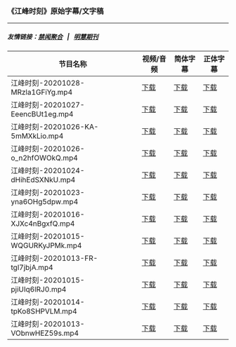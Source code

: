 ### 《江峰时刻》原始字幕/文字稿
---
##### 友情链接：[禁闻聚合](https://github.com/gfw-breaker/banned-news) &nbsp;&nbsp;|&nbsp;&nbsp; [明慧期刊](https://github.com/gfw-breaker/mh-qikan) 
| 节目名称 | 视频/音频 | 简体字幕 | 正体字幕 |
|---|---|---|---|
| 江峰时刻-20201028-MRzla1GFiYg.mp4 | [下载](https://y2mate.com/zh-cn/search/MRzla1GFiYg) | [下载](../channels/jiangfeng/_MRzla1GFiYg.srt?raw=true) | [下载](../channels/jiangfeng/_MRzla1GFiYg.tw.srt?raw=true) | 
| 江峰时刻-20201027-EeencBUt1eg.mp4 | [下载](https://y2mate.com/zh-cn/search/EeencBUt1eg) | [下载](../channels/jiangfeng/_EeencBUt1eg.srt?raw=true) | [下载](../channels/jiangfeng/_EeencBUt1eg.tw.srt?raw=true) | 
| 江峰时刻-20201026-KA-5mMXkLio.mp4 | [下载](https://y2mate.com/zh-cn/search/KA-5mMXkLio) | [下载](../channels/jiangfeng/_KA-5mMXkLio.srt?raw=true) | [下载](../channels/jiangfeng/_KA-5mMXkLio.tw.srt?raw=true) | 
| 江峰时刻-20201026-o_n2hfOWOkQ.mp4 | [下载](https://y2mate.com/zh-cn/search/o_n2hfOWOkQ) | [下载](../channels/jiangfeng/_o_n2hfOWOkQ.srt?raw=true) | [下载](../channels/jiangfeng/_o_n2hfOWOkQ.tw.srt?raw=true) | 
| 江峰时刻-20201024-dHihEdSXNkU.mp4 | [下载](https://y2mate.com/zh-cn/search/dHihEdSXNkU) | [下载](../channels/jiangfeng/_dHihEdSXNkU.srt?raw=true) | [下载](../channels/jiangfeng/_dHihEdSXNkU.tw.srt?raw=true) | 
| 江峰时刻-20201023-yna6OHg5dpw.mp4 | [下载](https://y2mate.com/zh-cn/search/yna6OHg5dpw) | [下载](../channels/jiangfeng/_yna6OHg5dpw.srt?raw=true) | [下载](../channels/jiangfeng/_yna6OHg5dpw.tw.srt?raw=true) | 
| 江峰时刻-20201016-XJXc4nBgxfQ.mp4 | [下载](https://y2mate.com/zh-cn/search/XJXc4nBgxfQ) | [下载](../channels/jiangfeng/_XJXc4nBgxfQ.srt?raw=true) | [下载](../channels/jiangfeng/_XJXc4nBgxfQ.tw.srt?raw=true) | 
| 江峰时刻-20201015-WQGURKyJPMk.mp4 | [下载](https://y2mate.com/zh-cn/search/WQGURKyJPMk) | [下载](../channels/jiangfeng/_WQGURKyJPMk.srt?raw=true) | [下载](../channels/jiangfeng/_WQGURKyJPMk.tw.srt?raw=true) | 
| 江峰时刻-20201013-FR-tgl7jbjA.mp4 | [下载](https://y2mate.com/zh-cn/search/FR-tgl7jbjA) | [下载](../channels/jiangfeng/_FR-tgl7jbjA.srt?raw=true) | [下载](../channels/jiangfeng/_FR-tgl7jbjA.tw.srt?raw=true) | 
| 江峰时刻-20201015-pjiUIq6lRJ0.mp4 | [下载](https://y2mate.com/zh-cn/search/pjiUIq6lRJ0) | [下载](../channels/jiangfeng/_pjiUIq6lRJ0.srt?raw=true) | [下载](../channels/jiangfeng/_pjiUIq6lRJ0.tw.srt?raw=true) | 
| 江峰时刻-20201014-tpKo8SHPVLM.mp4 | [下载](https://y2mate.com/zh-cn/search/tpKo8SHPVLM) | [下载](../channels/jiangfeng/_tpKo8SHPVLM.srt?raw=true) | [下载](../channels/jiangfeng/_tpKo8SHPVLM.tw.srt?raw=true) | 
| 江峰时刻-20201013-VObnwHEZ59s.mp4 | [下载](https://y2mate.com/zh-cn/search/VObnwHEZ59s) | [下载](../channels/jiangfeng/_VObnwHEZ59s.srt?raw=true) | [下载](../channels/jiangfeng/_VObnwHEZ59s.tw.srt?raw=true) | 
